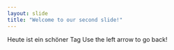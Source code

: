 ```yaml
---
layout: slide
title: "Welcome to our second slide!"
---
```

Heute ist ein schöner Tag
Use the left arrow to go back!
